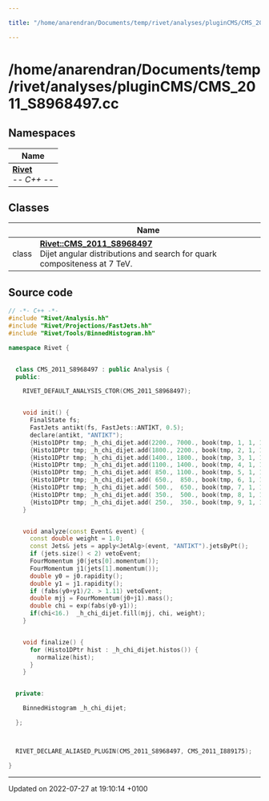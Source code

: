```yaml
---

title: "/home/anarendran/Documents/temp/rivet/analyses/pluginCMS/CMS_2011_S8968497.cc"

---
```


# /home/anarendran/Documents/temp/rivet/analyses/pluginCMS/CMS_2011_S8968497.cc



## Namespaces

| Name           |
| -------------- |
| **[Rivet](http://example.org/namespaces/namespacerivet/)** <br>-*- C++ -*-  |

## Classes

|                | Name           |
| -------------- | -------------- |
| class | **[Rivet::CMS_2011_S8968497](http://example.org/classes/classrivet_1_1cms__2011__s8968497/)** <br>Dijet angular distributions and search for quark compositeness at 7 TeV.  |




## Source code

```cpp
// -*- C++ -*-
#include "Rivet/Analysis.hh"
#include "Rivet/Projections/FastJets.hh"
#include "Rivet/Tools/BinnedHistogram.hh"

namespace Rivet {


  class CMS_2011_S8968497 : public Analysis {
  public:

    RIVET_DEFAULT_ANALYSIS_CTOR(CMS_2011_S8968497);


    void init() {
      FinalState fs;
      FastJets antikt(fs, FastJets::ANTIKT, 0.5);
      declare(antikt, "ANTIKT");
      {Histo1DPtr tmp; _h_chi_dijet.add(2200., 7000., book(tmp, 1, 1, 1));}
      {Histo1DPtr tmp; _h_chi_dijet.add(1800., 2200., book(tmp, 2, 1, 1));}
      {Histo1DPtr tmp; _h_chi_dijet.add(1400., 1800., book(tmp, 3, 1, 1));}
      {Histo1DPtr tmp; _h_chi_dijet.add(1100., 1400., book(tmp, 4, 1, 1));}
      {Histo1DPtr tmp; _h_chi_dijet.add( 850., 1100., book(tmp, 5, 1, 1));}
      {Histo1DPtr tmp; _h_chi_dijet.add( 650.,  850., book(tmp, 6, 1, 1));}
      {Histo1DPtr tmp; _h_chi_dijet.add( 500.,  650., book(tmp, 7, 1, 1));}
      {Histo1DPtr tmp; _h_chi_dijet.add( 350.,  500., book(tmp, 8, 1, 1));}
      {Histo1DPtr tmp; _h_chi_dijet.add( 250.,  350., book(tmp, 9, 1, 1));}
    }


    void analyze(const Event& event) {
      const double weight = 1.0;
      const Jets& jets = apply<JetAlg>(event, "ANTIKT").jetsByPt();
      if (jets.size() < 2) vetoEvent;
      FourMomentum j0(jets[0].momentum());
      FourMomentum j1(jets[1].momentum());
      double y0 = j0.rapidity();
      double y1 = j1.rapidity();
      if (fabs(y0+y1)/2. > 1.11) vetoEvent;
      double mjj = FourMomentum(j0+j1).mass();
      double chi = exp(fabs(y0-y1));
      if(chi<16.)  _h_chi_dijet.fill(mjj, chi, weight);
    }


    void finalize() {
      for (Histo1DPtr hist : _h_chi_dijet.histos()) {
        normalize(hist);
      }
    }


  private:

    BinnedHistogram _h_chi_dijet;

  };



  RIVET_DECLARE_ALIASED_PLUGIN(CMS_2011_S8968497, CMS_2011_I889175);

}
```


-------------------------------

Updated on 2022-07-27 at 19:10:14 +0100
